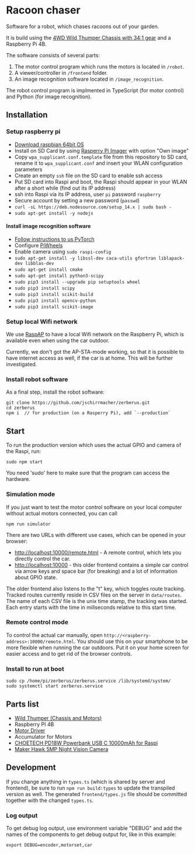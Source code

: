 # Racoon chaser

Software for a robot, which chases racoons out of your garden.

It is build using the [4WD Wild Thumper Chassis with 34:1 gear](https://www.pololu.com/product/1566) and a Raspberry Pi 4B.

The software consists of several parts:

1. The motor control program which runs the motors is located in `/robot`.
2. A viewer/controller in `/frontend` folder.
3. An image recognition software located in `/image_recognition`.

The robot control program is implmented in TypeScript (for motor control) and Python (for image recognition).

## Installation

### Setup raspberry pi

- [Download raspbian 64bit OS](https://downloads.raspberrypi.org/raspios_arm64/images/)
- Install on SD Card by using [Rasperry Pi Imager](https://www.raspberrypi.org/software/) with option "Own image"
- Copy `wpa_supplicant.conf.template` file from this repository to SD card, rename it to `wpa_supplicant.conf` and insert your WLAN configuration parameters
- Create an empty `ssh` file on the SD card to enable ssh access
- Put SD card into Raspi and boot, the Raspi should appear in your WLAN after a short while (find out its IP address)
- ssh into Raspi via its IP address, user `pi` password `raspberry`
- Secure account by setting a new password (`passwd`)
- `curl -sL https://deb.nodesource.com/setup_14.x | sudo bash -`
- `sudo apt-get install -y nodejs`

#### Install image recognition software

- [Follow instructions to us PyTorch](https://mathinf.eu/pytorch/arm64/)
- Configure [PiWheels](https://www.piwheels.org/)
- Enable camera using `sudo raspi-config`
- `sudo apt-get install -y libssl-dev caca-utils gfortran liblapack-dev libblas-dev`
- `sudo apt-get install cmake`
- `sudo apt-get install python3-scipy`
- `sudo pip3 install --upgrade pip setuptools wheel`
- `sudo pip3 install scipy`
- `sudo pip3 install scikit-build`
- `sudo pip3 install opencv-python`
- `sudo pip3 install scikit-image`

### Setup local Wifi network

We use [RaspAP](https://raspap.com/) to have a local Wifi network on the Raspberry Pi, which is available
even when using the car outdoor.

Currently, we don't got the AP-STA-mode working, so that it is possible to have internet access as well, if the car is at home. This will be further investigated.

### Install robot software

As a final step, install the robot software:

    git clone https://github.com/jschirrmacher/zerberus.git
    cd zerberus
    npm i  // for production (on a Rasperry Pi), add `--production`

## Start

To run the production version which uses the actual GPIO and camera of the Raspi, run:

    sudo npm start

You need 'sudo' here to make sure that the program can access the hardware.

### Simulation mode

If you just want to test the motor control software on your local computer without actual motors connected, you can call

    npm run simulator

There are two URLs with different use cases, which can be opened in your browser:

- [http://localhost:10000/remote.html](http://localhost:10000/remote.html) - A remote control, which lets you directly control the car.
- [http://localhost:10000](http://localhost:10000) - this older frontend contains a simple car control via arrow keys and space bar (for breaking) and a lot of information about GPIO state.

The older frontend also listens to the "t" key, which toggles route tracking. Tracked routes currently reside in CSV files on the server in `data/routes`. The name of each CSV file is the unix time stamp, the tracking was started. Each entry starts with the time in millseconds relative to this start time.

### Remote control mode

To control the actual car manually, open `http://<raspberry-address>:10000/remote.html`. You should use this on your smartphone to be more flexible when running the car outdoors. Put it on your home screen
for easier access and to get rid of the browser controls.

### Install to run at boot

    sudo cp /home/pi/zerberus/zerberus.service /lib/systemd/system/
    sudo systemctl start zerberus.service 

## Parts list

- [Wild Thumper (Chassis and Motors)](https://www.pololu.com/product/1566)
- Raspberry PI 4B
- [Motor Driver](https://www.handsontec.com/dataspecs/module/7A-160W%20motor%20control.pdf)
- Accumulator for Motors
- [CHOETECH PD18W Powerbank USB C 10000mAh for Raspi](https://www.choetech.com/product/b622-10000mah-5v-2.4a-portable-power-bank-black.html)
- [Maker Hawk 5MP Night Vision Camera](https://www.amazon.de/gp/product/B071718FDK/)

## Development

If you change anything in `types.ts` (which is shared by server and frontend), be sure to run `npm run build:types` to update the transpiled version as well. The generated `frontend/types.js` file should be committed together with the changed `types.ts`.

### Log output

To get debug log output, use environment variable "DEBUG" and add the names of the components to get debug output for, like in this example:

    export DEBUG=encoder,motorset,car
